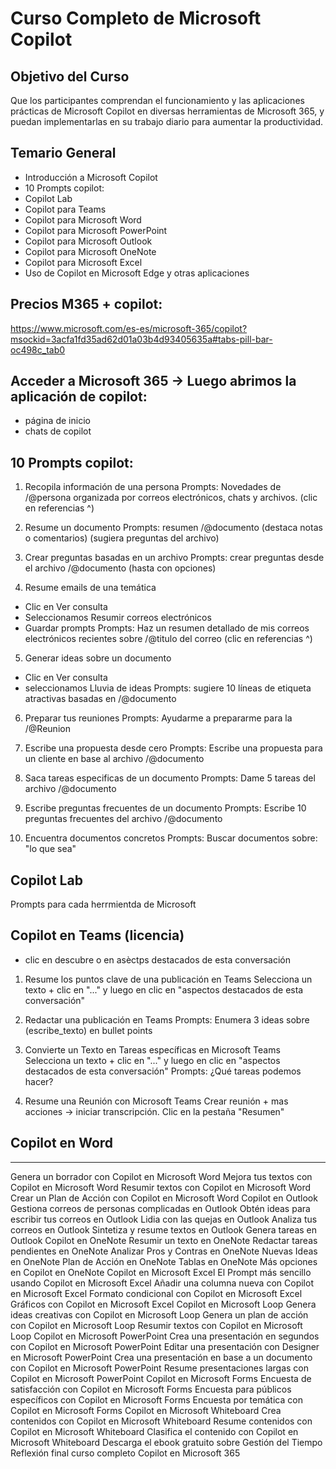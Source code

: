 # Curso Completo de Microsoft Copilot

## Objetivo del Curso
Que los participantes comprendan el funcionamiento y las aplicaciones prácticas de Microsoft Copilot en diversas herramientas de Microsoft 365, y puedan implementarlas en su trabajo diario para aumentar la productividad.

## Temario General
- Introducción a Microsoft Copilot
- 10 Prompts copilot:
- Copilot Lab
- Copilot para Teams
- Copilot para Microsoft Word
- Copilot para Microsoft PowerPoint
- Copilot para Microsoft Outlook
- Copilot para Microsoft OneNote
- Copilot para Microsoft Excel
- Uso de Copilot en Microsoft Edge y otras aplicaciones

## Precios M365 + copilot:
https://www.microsoft.com/es-es/microsoft-365/copilot?msockid=3acfa1fd35ad62d01a03b4d93405635a#tabs-pill-bar-oc498c_tab0

## Acceder a Microsoft 365 -> Luego abrimos la aplicación de copilot:
- página de inicio
- chats de copilot

## 10 Prompts copilot:

1. Recopila información de una persona
Prompts: Novedades de /@persona organizada por correos electrónicos, chats y archivos. (clic en referencias ^)

2. Resume un documento
Prompts: resumen /@documento (destaca notas o comentarios) (sugiera preguntas del archivo)

3. Crear preguntas basadas en un archivo
Prompts: crear preguntas desde el archivo /@documento (hasta con opciones)

4. Resume emails de una temática
- Clic en Ver consulta
- Seleccionamos Resumir correos electrónicos
- Guardar prompts
Prompts: Haz un resumen detallado de mis correos electrónicos recientes sobre /@titulo del correo (clic en referencias ^)

5. Generar ideas sobre un documento
- Clic en Ver consulta
- seleccionamos Lluvia de ideas
Prompts: sugiere 10 líneas de etiqueta atractivas basadas en /@documento

6. Preparar tus reuniones
Prompts: Ayudarme a prepararme para la /@Reunion 

7. Escribe una propuesta desde cero
Prompts: Escribe una propuesta para un cliente en base al archivo /@documento

8. Saca tareas especificas de un documento
Prompts: Dame 5 tareas del archivo /@documento

9. Escribe preguntas frecuentes de un documento
Prompts: Escribe 10 preguntas frecuentes del archivo /@documento

10. Encuentra documentos concretos
Prompts: Buscar documentos sobre: "lo que sea"

## Copilot Lab
Prompts para cada herrmientda de Microsoft

## Copilot en Teams (licencia)
- clic en descubre o en asèctps destacados de esta conversación

1. Resume los puntos clave de una publicación en Teams
Selecciona un texto + clic en "..." y luego en clic en "aspectos destacados de esta conversación"

2. Redactar una publicación en Teams
Prompts: Enumera 3 ideas sobre (escribe_texto) en bullet points

4. Convierte un Texto en Tareas específicas en Microsoft Teams
Selecciona un texto + clic en "..." y luego en clic en "aspectos destacados de esta conversación"
Prompts: ¿Qué tareas podemos hacer?

5. Resume una Reunión con Microsoft Teams
Crear reunión + mas acciones -> iniciar transcripción.
Clic en la pestaña "Resumen"

## Copilot en Word


--------------
Genera un borrador con Copilot en Microsoft Word
Mejora tus textos con Copilot en Microsoft Word
Resumir textos con Copilot en Microsoft Word
Crear un Plan de Acción con Copilot en Microsoft Word
Copilot en Outlook
Gestiona correos de personas complicadas en Outlook
Obtén ideas para escribir tus correos en Outlook
Lidia con las quejas en Outlook
Analiza tus correos en Outlook
Sintetiza y resume textos en Outlook
Genera tareas en Outlook 
Copilot en OneNote
Resumir un texto en OneNote
Redactar tareas pendientes en OneNote
Analizar Pros y Contras en OneNote
Nuevas Ideas en OneNote
Plan de Acción en OneNote
Tablas en OneNote
Más opciones en Copilot en OneNote
Copilot en Microsoft Excel
El Prompt más sencillo usando Copilot en Microsoft Excel
Añadir una columna nueva con Copilot en Microsoft Excel
Formato condicional con Copilot en Microsoft Excel
Gráficos con Copilot en Microsoft Excel
Copilot en Microsoft Loop
Genera ideas creativas con Copilot en Microsoft Loop
Genera un plan de acción con Copilot en Microsoft Loop
Resumir textos con Copilot en Microsoft Loop
Copilot en Microsoft PowerPoint
Crea una presentación en segundos con Copilot en Microsoft PowerPoint
Editar una presentación con Designer en Microsoft PowerPoint
Crea una presentación en base a un documento con Copilot en Microsoft PowerPoint
Resume presentaciones largas con Copilot en Microsoft PowerPoint
Copilot en Microsoft Forms
Encuesta de satisfacción con Copilot en Microsoft Forms
Encuesta para públicos específicos con Copilot en Microsoft Forms
Encuesta por temática con Copilot en Microsoft Forms
Copilot en Microsoft Whiteboard
Crea contenidos con Copilot en Microsoft Whiteboard
Resume contenidos con Copilot en Microsoft Whiteboard
Clasifica el contenido con Copilot en Microsoft Whiteboard
Descarga el ebook gratuito sobre Gestión del Tiempo
Reflexión final curso completo Copilot en Microsoft 365

